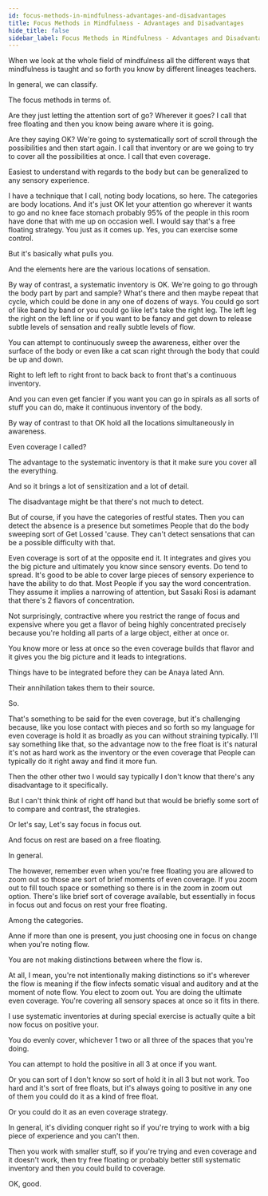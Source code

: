 ```yaml
---
id: focus-methods-in-mindfulness-advantages-and-disadvantages
title: Focus Methods in Mindfulness - Advantages and Disadvantages
hide_title: false
sidebar_label: Focus Methods in Mindfulness - Advantages and Disadvantages
---
```

When we look at the whole field of mindfulness all the different ways that mindfulness is taught and so forth you know by different lineages teachers.

In general, we can classify.

The focus methods in terms of.

Are they just letting the attention sort of go? Wherever it goes? I call that free floating and then you know being aware where it is going.

Are they saying OK? We're going to systematically sort of scroll through the possibilities and then start again. I call that inventory or are we going to try to cover all the possibilities at once. I call that even coverage.

Easiest to understand with regards to the body but can be generalized to any sensory experience.

I have a technique that I call, noting body locations, so here. The categories are body locations. And it's just OK let your attention go wherever it wants to go and no knee face stomach probably 95% of the people in this room have done that with me up on occasion well. I would say that's a free floating strategy. You just as it comes up. Yes, you can exercise some control.

But it's basically what pulls you.

And the elements here are the various locations of sensation.



By way of contrast, a systematic inventory is OK. We're going to go through the body part by part and sample? What's there and then maybe repeat that cycle, which could be done in any one of dozens of ways. You could go sort of like band by band or you could go like let's take the right leg. The left leg the right on the left line or if you want to be fancy and get down to release subtle levels of sensation and really subtle levels of flow.

You can attempt to continuously sweep the awareness, either over the surface of the body or even like a cat scan right through the body that could be up and down.

Right to left left to right front to back back to front that's a continuous inventory.

And you can even get fancier if you want you can go in spirals as all sorts of stuff you can do, make it continuous inventory of the body.



By way of contrast to that OK hold all the locations simultaneously in awareness.

Even coverage I called?

The advantage to the systematic inventory is that it make sure you cover all the everything.

And so it brings a lot of sensitization and a lot of detail.

The disadvantage might be that there's not much to detect.

But of course, if you have the categories of restful states. Then you can detect the absence is a presence but sometimes People that do the body sweeping sort of Get Lossed 'cause. They can't detect sensations that can be a possible difficulty with that.

Even coverage is sort of at the opposite end it. It integrates and gives you the big picture and ultimately you know since sensory events. Do tend to spread. It's good to be able to cover large pieces of sensory experience to have the ability to do that. Most People if you say the word concentration. They assume it implies a narrowing of attention, but Sasaki Rosi is adamant that there's 2 flavors of concentration.

Not surprisingly, contractive where you restrict the range of focus and expensive where you get a flavor of being highly concentrated precisely because you're holding all parts of a large object, either at once or.

You know more or less at once so the even coverage builds that flavor and it gives you the big picture and it leads to integrations.

Things have to be integrated before they can be Anaya lated Ann.

Their annihilation takes them to their source.

So.

That's something to be said for the even coverage, but it's challenging because, like you lose contact with pieces and so forth so my language for even coverage is hold it as broadly as you can without straining typically. I'll say something like that, so the advantage now to the free float is it's natural it's not as hard work as the inventory or the even coverage that People can typically do it right away and find it more fun.

Then the other other two I would say typically I don't know that there's any disadvantage to it specifically.

But I can't think think of right off hand but that would be briefly some sort of to compare and contrast, the strategies.

Or let's say, Let's say focus in focus out.

And focus on rest are based on a free floating.

In general.

The however, remember even when you're free floating you are allowed to zoom out so those are sort of brief moments of even coverage. If you zoom out to fill touch space or something so there is in the zoom in zoom out option. There's like brief sort of coverage available, but essentially in focus in focus out and focus on rest your free floating.

Among the categories.

Anne if more than one is present, you just choosing one in focus on change when you're noting flow.

You are not making distinctions between where the flow is.

At all, I mean, you're not intentionally making distinctions so it's wherever the flow is meaning if the flow infects somatic visual and auditory and at the moment of note flow. You elect to zoom out. You are doing the ultimate even coverage. You're covering all sensory spaces at once so it fits in there.

I use systematic inventories at during special exercise is actually quite a bit now focus on positive your.

You do evenly cover, whichever 1 two or all three of the spaces that you're doing.

You can attempt to hold the positive in all 3 at once if you want.



Or you can sort of I don't know so sort of hold it in all 3 but not work. Too hard and it's sort of free floats, but it's always going to positive in any one of them you could do it as a kind of free float.

Or you could do it as an even coverage strategy.

In general, it's dividing conquer right so if you're trying to work with a big piece of experience and you can't then.

Then you work with smaller stuff, so if you're trying and even coverage and it doesn't work, then try free floating or probably better still systematic inventory and then you could build to coverage.

OK, good.


